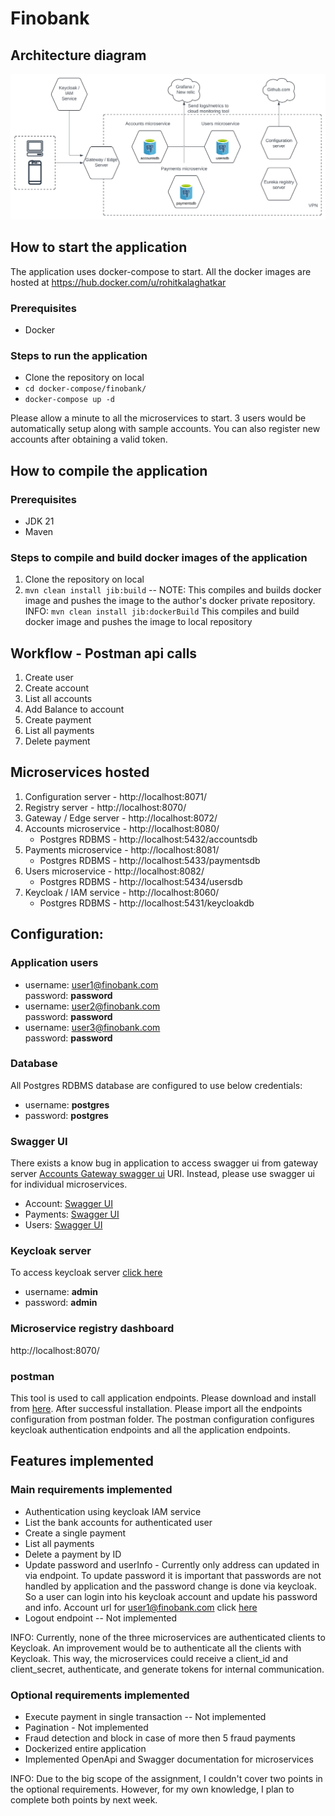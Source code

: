 # Finobank

## Architecture diagram

![Architecture diagram](./Finobank.svg)

## How to start the application

The application uses docker-compose to start. All the docker images are hosted
at https://hub.docker.com/u/rohitkalaghatkar

### Prerequisites

- Docker

### Steps to run the application

- Clone the repository on local
- `cd docker-compose/finobank/`
- `docker-compose up -d`

Please allow a minute to all the microservices to start. 3 users would be automatically setup along with sample
accounts. You can also register new accounts after obtaining a valid token.

## How to compile the application

### Prerequisites

- JDK 21
- Maven

### Steps to compile and build docker images of the application

1. Clone the repository on local
2. `mvn clean install jib:build` -- NOTE: This compiles and builds docker image and pushes the image to the author's
   docker private repository.
   INFO: `mvn clean install jib:dockerBuild` This compiles and build docker image and pushes the image to local
   repository

## Workflow - Postman api calls

1. Create user
2. Create account
3. List all accounts
4. Add Balance to account
5. Create payment
6. List all payments
7. Delete payment

## Microservices hosted

1. Configuration server - http://localhost:8071/
2. Registry server - http://localhost:8070/
3. Gateway / Edge server - http://localhost:8072/
4. Accounts microservice - http://localhost:8080/
    - Postgres RDBMS - http://localhost:5432/accountsdb
5. Payments microservice - http://localhost:8081/
    - Postgres RDBMS - http://localhost:5433/paymentsdb
6. Users microservice - http://localhost:8082/
    - Postgres RDBMS - http://localhost:5434/usersdb
7. Keycloak / IAM service - http://localhost:8060/
    - Postgres RDBMS - http://localhost:5431/keycloakdb

## Configuration:

### Application users

- username: user1@finobank.com\
  password: **password**
- username: user2@finobank.com\
  password: **password**
- username: user3@finobank.com\
  password: **password**

### Database

All Postgres RDBMS database are configured to use below credentials:

- username: **postgres**
- password: **postgres**

### Swagger UI

There exists a know bug in application to access swagger ui from gateway
server [Accounts Gateway swagger ui](http://localhost:8072/docs/accounts/swagger-ui/index.html) URI. Instead, please use
swagger ui for individual microservices.

- Account: [Swagger UI](http://localhost:8080/swagger-ui/index.html)
- Payments: [Swagger UI](http://localhost:8081/swagger-ui/index.html)
- Users: [Swagger UI](http://localhost:8082/swagger-ui/index.html)

### Keycloak server

To access keycloak server [click here](http://localhost:8060/)

- username: **admin**
- password: **admin**

### Microservice registry dashboard

http://localhost:8070/

### postman

This tool is used to call application endpoints. Please download and install
from [here](https://www.postman.com/downloads/). After successful installation. Please import all the endpoints
configuration from postman folder. The postman configuration configures keycloak authentication endpoints and all the
application endpoints.

## Features implemented

### Main requirements implemented

- Authentication using keycloak IAM service
- List the bank accounts for authenticated user
- Create a single payment
- List all payments
- Delete a payment by ID
- Update password and userInfo - Currently only address can updated in via endpoint. To update password it is important
  that passwords are not handled by application and the password change is done via keycloak. So a user can login into
  his keycloak account and update his password and info. Account url for user1@finobank.com
  click [here](http://localhost:8060/realms/finobank/account/)
- Logout endpoint -- Not implemented

INFO: Currently, none of the three microservices are authenticated clients to Keycloak. An improvement would be to
authenticate all the clients with Keycloak. This way, the microservices could receive a client_id and client_secret,
authenticate, and generate tokens for internal communication.

### Optional requirements implemented

- Execute payment in single transaction -- Not implemented
- Pagination - Not implemented
- Fraud detection and block in case of more then 5 fraud payments
- Dockerized entire application
- Implemented OpenApi and Swagger documentation for microservices

INFO: Due to the big scope of the assignment, I couldn't cover two points in the optional requirements. However, for my
own knowledge, I plan to complete both points by next week.